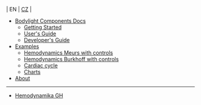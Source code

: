 | EN | [CZ](#doc/index.cs.md&summary=doc/summary.cs.md) |   
  * [Bodylight Components Docs](#doc/index.md)
    * [Getting Started](#doc/gettingstarted.md)
    * [User's Guide](#doc/usersguide.md)
    * [Developer's Guide](#doc/developersguide.md)
  * [Examples](#doc/examples.md)
    * [Hemodynamics Meurs with controls](#doc/hemodynamicsmeurs.md)
    * [Hemodynamics Burkhoff with controls](#doc/hemodynamicsburkhoff.md)
    * [Cardiac cycle](#doc/hemo1.md)
    * [Charts](#doc/charts.md)
  * [About](#doc/about.md)
  <hr/>
  
  * [Hemodynamika GH](#index=hemodynamics/index.cs.md&summary=hemodynamics/summary.cs.md&base=https://cdn.jsdelivr.net/gh/creative-connections/Bodylight-Scenarios/)
 
